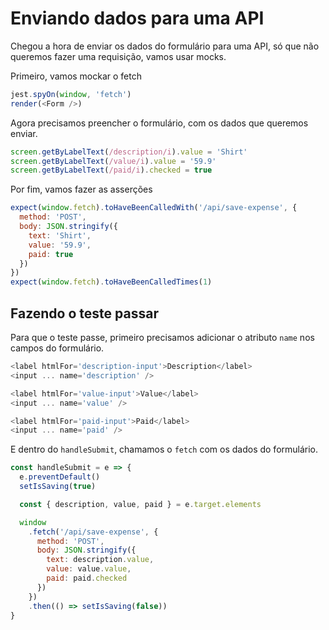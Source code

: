 # Enviando dados para uma API

Chegou a hora de enviar os dados do formulário para uma API, só que não queremos fazer uma requisição, vamos usar mocks.

Primeiro, vamos mockar o fetch

```javascript
jest.spyOn(window, 'fetch')
render(<Form />)
```

Agora precisamos preencher o formulário, com os dados que queremos enviar.

```javascript
screen.getByLabelText(/description/i).value = 'Shirt'
screen.getByLabelText(/value/i).value = '59.9'
screen.getByLabelText(/paid/i).checked = true
```

Por fim, vamos fazer as asserções

```javascript
expect(window.fetch).toHaveBeenCalledWith('/api/save-expense', {
  method: 'POST',
  body: JSON.stringify({
    text: 'Shirt',
    value: '59.9',
    paid: true
  })
})
expect(window.fetch).toHaveBeenCalledTimes(1)
```

## Fazendo o teste passar

Para que o teste passe, primeiro precisamos adicionar o atributo `name` nos campos do formulário.

```javascript
<label htmlFor='description-input'>Description</label>
<input ... name='description' />

<label htmlFor='value-input'>Value</label>
<input ... name='value' />

<label htmlFor='paid-input'>Paid</label>
<input ... name='paid' />
```

E dentro do `handleSubmit`, chamamos o `fetch` com os dados do formulário.

```javascript
const handleSubmit = e => {
  e.preventDefault()
  setIsSaving(true)

  const { description, value, paid } = e.target.elements

  window
    .fetch('/api/save-expense', {
      method: 'POST',
      body: JSON.stringify({
        text: description.value,
        value: value.value,
        paid: paid.checked
      })
    })
    .then(() => setIsSaving(false))
}
```
